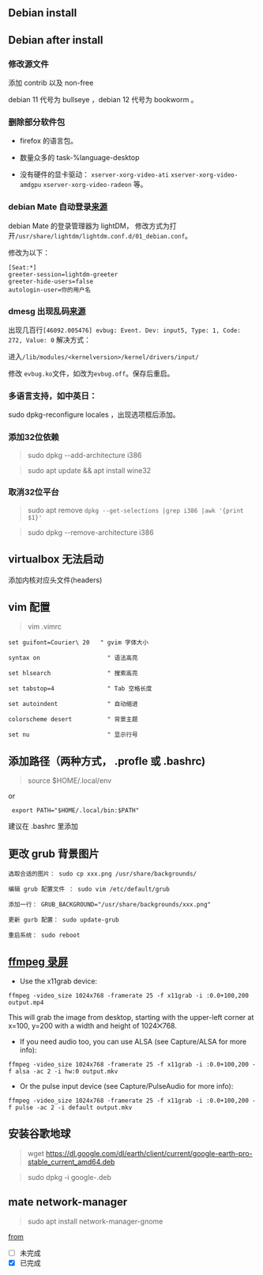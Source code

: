 ## Debian install


## Debian after install

### 修改源文件

添加 contrib 以及 non-free

debian 11 代号为 bullseye ，debian 12 代号为 bookworm 。

> 


### 删除部分软件包

- firefox 的语言包。

- 数量众多的 task-%language-desktop

- 没有硬件的显卡驱动： `xserver-xorg-video-ati` `xserver-xorg-video-amdgpu` `xserver-xorg-video-radeon` 等。



### debian Mate 自动登录[来源](https://ubuntu-mate.community/t/auto-login-to-the-desktop/60)

  debian Mate 的登录管理器为 lightDM， 修改方式为打开`/usr/share/lightdm/lightdm.conf.d/01_debian.conf`。
  
  修改为以下：
  
  ```
[Seat:*]
greeter-session=lightdm-greeter
greeter-hide-users=false
autologin-user=你的用户名
```

### dmesg 出现乱码[来源](http://forums.debian.net/viewtopic.php?t=8457)

出现几百行`[46092.005476] evbug: Event. Dev: input5, Type: 1, Code: 272, Value: 0`
解决方式：

  进入`/lib/modules/<kernelversion>/kernel/drivers/input/`
  
  修改 `evbug.ko`文件，如改为`evbug.off`。保存后重启。
  
  
### 多语言支持，如中英日：
  
 sudo dpkg-reconfigure locales ，出现选项框后添加。
 
 
### 添加32位依赖
 
 > sudo dpkg --add-architecture i386 
 
 >  sudo apt update && apt install wine32 
 
 ### 取消32位平台
 
> sudo apt remove `dpkg --get-selections |grep i386 |awk '{print $1}'`
 
> sudo dpkg --remove-architecture i386
 

## virtualbox 无法启动

添加内核对应头文件(headers)

## vim 配置

> vim .vimrc

```
set guifont=Courier\ 20   " gvim 字体大小

syntax on                   " 语法高亮

set hlsearch                " 搜索高亮

set tabstop=4               " Tab 空格长度

set autoindent              " 自动缩进

colorscheme desert          " 背景主题

set nu                      " 显示行号
```

## 添加路径（两种方式， .profle 或 .bashrc)

> source $HOME/.local/env 

or

```
 export PATH="$HOME/.local/bin:$PATH"
```
建议在 .bashrc 里添加

## 更改 grub 背景图片

    选取合适的图片： sudo cp xxx.png /usr/share/backgrounds/

    编辑 grub 配置文件 ： sudo vim /etc/default/grub

    添加一行： GRUB_BACKGROUND="/usr/share/backgrounds/xxx.png"

    更新 gurb 配置： sudo update-grub

    重启系统： sudo reboot

## [ffmpeg 录屏](https://trac.ffmpeg.org/wiki/Capture/Desktop)


- Use the x11grab device:

`ffmpeg -video_size 1024x768 -framerate 25 -f x11grab -i :0.0+100,200 output.mp4`

This will grab the image from desktop, starting with the upper-left corner at x=100, y=200 with a width and height of 1024⨉768.

- If you need audio too, you can use ALSA (see Capture/ALSA for more info):

`ffmpeg -video_size 1024x768 -framerate 25 -f x11grab -i :0.0+100,200 -f alsa -ac 2 -i hw:0 output.mkv`

- Or the pulse input device (see Capture/PulseAudio for more info):

`ffmpeg -video_size 1024x768 -framerate 25 -f x11grab -i :0.0+100,200 -f pulse -ac 2 -i default output.mkv`


## 安装谷歌地球

> wget https://dl.google.com/dl/earth/client/current/google-earth-pro-stable_current_amd64.deb

> sudo dpkg -i google-.deb

## mate network-manager

> sudo apt install network-manager-gnome


[from](https://github.com/electron/electron/issues/17972)


- [ ] 未完成
- [X] 已完成
